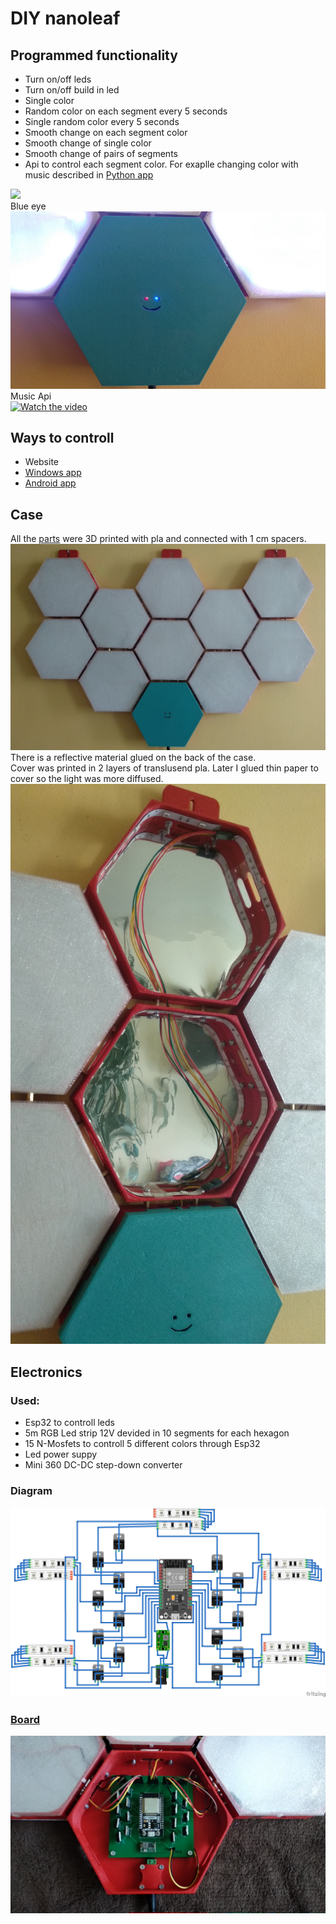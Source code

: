 # DIY nanoleaf
## Programmed functionality
 - Turn on/off leds
 - Turn on/off build in led
 - Single color
 - Random color on each segment every 5 seconds
 - Single random color every 5 seconds
 - Smooth change on each segment color
 - Smooth change of single color
 - Smooth change of pairs of segments
 - Api to control each segment color. For exaplle changing color with music described in <a href="Pythonn App">Python app</a>  
   
  ![](Img/NanoleafDemo.gif)    
  Blue eye  
  <img src="Img/BoardCover.jpg" width="600">   
  Music Api  
  [![Watch the video](https://img.youtube.com/vi/PF79hWgrGx4/maxresdefault.jpg)](https://youtu.be/PF79hWgrGx4)  
## Ways to controll
 - Website
 - <a href="Python App">Windows app</a>
 - <a href="Android App">Android app</a>
## Case
All the <a href="3D model">parts</a> were 3D printed with pla and connected with 1 cm spacers.  
![](Img/Full.jpg) 
There is a reflective material glued on the back of the case.  
Cover was printed in 2 layers of translusend pla. Later I glued thin paper to cover so the light was more diffused.  
![](Img/WithoutCover.jpg)   
## Electronics
### Used:
 - Esp32 to controll leds
 - 5m RGB Led strip 12V devided in 10 segments for each hexagon
 - 15 N-Mosfets to controll 5 different colors through Esp32
 - Led power suppy
 - Mini 360 DC-DC step-down converter
  
### Diagram
![](Img/Diagram.png)   
  
### <a href="Board project">Board</a> 
![](Img/Board.jpg)   
